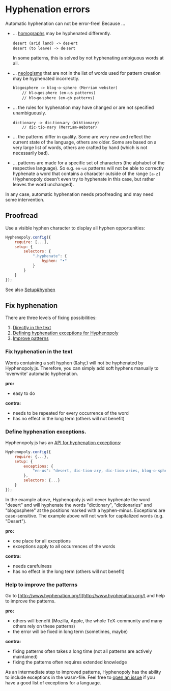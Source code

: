 # Hyphenation errors
Automatic hyphenation can not be error-free! Because ...
*   ... [homographs](https://en.wikipedia.org/wiki/Homograph) may be hyphenated differently.
    ````
    desert (arid land) -> des‧ert
    desert (to leave) -> de‧sert
    ````
    In some patterns, this is solved by not hyphenating ambiguous words at all.
*   ... [neologisms](https://en.wikipedia.org/wiki/Neologism) that are not in the list of words used for pattern creation may be hyphenated incorrectly.
    ````
    blogosphere -> blog·o·sphere (Merriam webster)
        // bl‧o‧gos‧phere (en-us patterns)
        // blo‧go‧sphere (en-gb patterns)
    ````
*   ... the rules for hyphenation may have changed or are not specified unambiguously.
    ````
    dictionary -> dic‧tion‧ary (Wiktionary)
        // dic·tio·nary (Merriam-Webster)
    ````
*   ... the patterns differ in quality. Some are very new and reflect the current state of the language, others are older. Some are based on a very large list of words, others are crafted by hand (which is not necessarily bad).

*   ... patterns are made for a specific set of characters (the alphabet of the respective language). So e.g.
`en-us` patterns will not be able to correctly hyphenate a word that contains a character outside of the range `[a-z]` (Hyphenopoly doesn't even try to hyphenate in this case, but rather leaves the word unchanged).

In any case, automatic hyphenation needs proofreading and may need some intervention.

## Proofread
Use a visible hyphen character to display all hyphen opportunities:
````javascript
Hyphenopoly.config({
    require: [...],
    setup: {
        selectors: {
            ".hyphenate": {
                hyphen: "•"
            }
        }
    }
});
````
See also [Setup#hyphen](./Setup.md#hyphen)

## Fix hyphenation
There are three levels of fixing possibilities:
1.  [Directly in the text](#fix-hyphenation-in-the-text)
2.  [Defining hyphenation exceptions for Hyphenopoly](#define-hyphenation-exceptions)
3.  [Improve patterns](#help-to-improve-the-patterns)

### Fix hyphenation in the text
Words containing a soft hyphen (&amp;shy;) will not be hyphenated by Hyphenopoly.js. Therefore, you can simply add soft hyphens manually to 'overwrite' automatic hyphenation.

__pro:__
-   easy to do

__contra:__
-   needs to be repeated for every occurrence of the word
-   has no effect in the long term (others will not benefit)

### Define hyphenation exceptions.
Hyphenopoly.js has an [API for hyphenation exceptions](https://github.com/mnater/Hyphenopoly/wiki/Setup#exceptions):

````javascript
Hyphenopoly.config({
    require: {...},
    setup: {
        exceptions: {
            "en-us": "desert, dic-tion-ary, dic-tion-aries, blog-o-sphere" //language-specific exceptions
        },
        selectors: {...}
    }
});
````
In the example above, Hyphenopoly.js will never hyphenate the word "desert" and will hyphenate the words "dictionary", "dictionaries" and "blogosphere" at the positions marked with a hyphen-minus. Exceptions are case-sensitive. The example above will not work for capitalized words (e.g. "Desert").

__pro:__
-   one place for all exceptions
-   exceptions apply to all occurrences of the words

__contra:__
-   needs carefulness
-   has no effect in the long term (others will not benefit)

### Help to improve the patterns
Go to [http://www.hyphenation.org/](http://www.hyphenation.org/) and help to improve the patterns.

__pro:__
-   others will benefit (Mozilla, Apple, the whole TeX-community and many others rely on these patterns)
-   the error will be fixed in long term (sometimes, maybe)

__contra:__
-   fixing patterns often takes a long time (not all patterns are actively maintained)
-   fixing the patterns often requires extended knowledge

As an intermediate step to improved patterns, Hyphenopoly has the ability to include exceptions in the wasm-file. Feel free to [open an issue](https://github.com/mnater/Hyphenopoly/issues) if you have a good list
of exceptions for a language.
